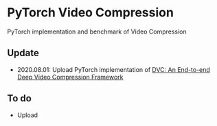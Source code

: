 # PyTorch Video Compression
PyTorch implementation and benchmark of Video Compression

## Update
* 2020.08.01: Upload PyTorch implementation of [DVC: An End-to-end Deep Video Compression Framework](https://arxiv.org/abs/1812.00101)

## To do
* Upload 